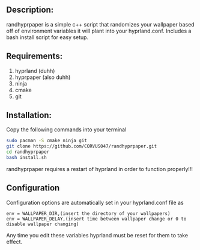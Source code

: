 ## Description:
randhyprpaper is a simple c++ script that randomizes your wallpaper based off of environment variables it will plant into your hyprland.conf. Includes a bash install script for easy setup.

## Requirements:
1. hyprland (duhh)
2. hyprpaper (also duhh)
3. ninja
4. cmake
5. git

## Installation:
Copy the following commands into your terminal
```bash
sudo pacman -S cmake ninja git
git clone https://github.com/CORVUS047/randhyprpaper.git
cd randhyprpaper
bash install.sh
```
randhyprpaper requires a restart of hyprland in order to function properly!!!

## Configuration
Configuration options are automatically set in your hyprland.conf file as
```
env = WALLPAPER_DIR,(insert the directory of your wallpapers)
env = WALLPAPER_DELAY,(insert time between wallpaper change or 0 to disable wallpaper changing)
```
Any time you edit these variables hyprland must be reset for them to take effect.
